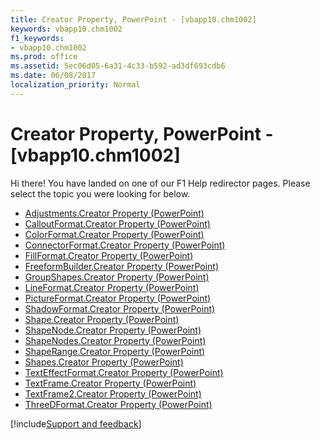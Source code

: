 ```yaml
---
title: Creator Property, PowerPoint - [vbapp10.chm1002]
keywords: vbapp10.chm1002
f1_keywords:
- vbapp10.chm1002
ms.prod: office
ms.assetid: 5ec06d05-6a31-4c33-b592-ad3df693cdb6
ms.date: 06/08/2017
localization_priority: Normal
---
```



# Creator Property, PowerPoint - [vbapp10.chm1002]

Hi there! You have landed on one of our F1 Help redirector pages. Please select the topic you were looking for below.

- [Adjustments.Creator Property (PowerPoint)](http://msdn.microsoft.com/library/a9782244-144e-820f-1a6d-895a1b03a7fe%28Office.15%29.aspx)
- [CalloutFormat.Creator Property (PowerPoint)](http://msdn.microsoft.com/library/c7e4484e-9384-88fb-17ba-da3b2d2c8dc2%28Office.15%29.aspx)
- [ColorFormat.Creator Property (PowerPoint)](http://msdn.microsoft.com/library/403c2188-999b-07e8-ff60-16147dd9cb55%28Office.15%29.aspx)
- [ConnectorFormat.Creator Property (PowerPoint)](http://msdn.microsoft.com/library/bdd8ff41-033f-7721-ab13-ec769915d3a5%28Office.15%29.aspx)
- [FillFormat.Creator Property (PowerPoint)](http://msdn.microsoft.com/library/f2d09239-4438-ac63-41d6-414cda762802%28Office.15%29.aspx)
- [FreeformBuilder.Creator Property (PowerPoint)](http://msdn.microsoft.com/library/27b13b1e-eca5-90c1-c4ac-fbe56dd1cd30%28Office.15%29.aspx)
- [GroupShapes.Creator Property (PowerPoint)](http://msdn.microsoft.com/library/89ba86e8-37fe-b30f-7dd6-a8dd8bf7b3b0%28Office.15%29.aspx)
- [LineFormat.Creator Property (PowerPoint)](http://msdn.microsoft.com/library/e4020bf2-0b36-4e77-3850-949ac81e0c86%28Office.15%29.aspx)
- [PictureFormat.Creator Property (PowerPoint)](http://msdn.microsoft.com/library/d2784238-bf55-0e70-a89b-0a3c9b21fd31%28Office.15%29.aspx)
- [ShadowFormat.Creator Property (PowerPoint)](http://msdn.microsoft.com/library/bd222db3-f0f1-725e-0023-ab10cabd1d0f%28Office.15%29.aspx)
- [Shape.Creator Property (PowerPoint)](http://msdn.microsoft.com/library/77d85e2f-aeba-7aba-b3d4-efe37ee487fe%28Office.15%29.aspx)
- [ShapeNode.Creator Property (PowerPoint)](http://msdn.microsoft.com/library/25e04e52-3a5b-c2ff-a4ef-db3df3d385db%28Office.15%29.aspx)
- [ShapeNodes.Creator Property (PowerPoint)](http://msdn.microsoft.com/library/d0cff272-8da0-05c0-49ac-ec27bd5de6d4%28Office.15%29.aspx)
- [ShapeRange.Creator Property (PowerPoint)](http://msdn.microsoft.com/library/6c273206-ecd1-d420-bf40-877ca678876c%28Office.15%29.aspx)
- [Shapes.Creator Property (PowerPoint)](http://msdn.microsoft.com/library/495a5a34-efdb-784e-8748-7bc6005e7ffd%28Office.15%29.aspx)
- [TextEffectFormat.Creator Property (PowerPoint)](http://msdn.microsoft.com/library/96e589f1-2321-47e2-5245-1c6b96bace92%28Office.15%29.aspx)
- [TextFrame.Creator Property (PowerPoint)](http://msdn.microsoft.com/library/7e198a9e-38eb-6f1a-38f6-e24bcac43190%28Office.15%29.aspx)
- [TextFrame2.Creator Property (PowerPoint)](http://msdn.microsoft.com/library/e591a997-2322-cf14-d79b-0b63aa9d9e46%28Office.15%29.aspx)
- [ThreeDFormat.Creator Property (PowerPoint)](http://msdn.microsoft.com/library/48762ba6-04fd-8d4b-fa5b-596ce4698d4d%28Office.15%29.aspx)

[!include[Support and feedback](~/includes/feedback-boilerplate.md)]